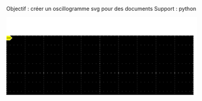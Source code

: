 Objectif : créer un oscillogramme svg pour des documents
Support : python

![oscillogramme](dessin.svg)
